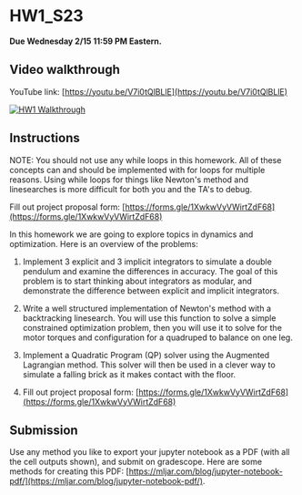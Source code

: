 # HW1_S23

**Due Wednesday 2/15 11:59 PM Eastern.**

## Video walkthrough

YouTube link: [https://youtu.be/V7i0tQlBLlE](https://youtu.be/V7i0tQlBLlE)

[![HW1 Walkthrough](https://img.youtu.be/V7i0tQlBLlE.jpg)](https://youtu.be/V7i0tQlBLlE)


## Instructions
NOTE: You should not use any while loops in this homework. All of these concepts can and should be implemented with for loops for multiple reasons. Using while loops for things like Newton's method and linesearches is more difficult for both you and the TA's to debug.


Fill out project proposal form: [https://forms.gle/1XwkwVyVWirtZdF68](https://forms.gle/1XwkwVyVWirtZdF68)

In this homework we are going to explore topics in dynamics and optimization. Here is an overview of the problems:

1. Implement 3 explicit and 3 implicit integrators to simulate a double pendulum and examine the differences in accuracy. The goal of this problem is to start thinking about integrators as modular, and demonstrate the difference between explicit and implicit integrators. 

2. Write a well structured implementation of Newton's method with a backtracking linesearch. You will use this function to solve a simple constrained optimization problem, then you will use it to solve for the motor torques and configuration for a quadruped to balance on one leg. 

3. Implement a Quadratic Program (QP) solver using the Augmented Lagrangian method. This solver will then be used in a clever way to simulate a falling brick as it makes contact with the floor. 

4. Fill out project proposal form: [https://forms.gle/1XwkwVyVWirtZdF68](https://forms.gle/1XwkwVyVWirtZdF68)

## Submission 

Use any method you like to export your jupyter notebook as a PDF (with all the cell outputs shown), and submit on gradescope. Here are some methods for creating this PDF: [https://mljar.com/blog/jupyter-notebook-pdf/](https://mljar.com/blog/jupyter-notebook-pdf/). 
